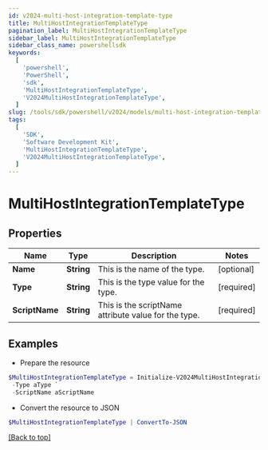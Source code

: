```yaml
---
id: v2024-multi-host-integration-template-type
title: MultiHostIntegrationTemplateType
pagination_label: MultiHostIntegrationTemplateType
sidebar_label: MultiHostIntegrationTemplateType
sidebar_class_name: powershellsdk
keywords:
  [
    'powershell',
    'PowerShell',
    'sdk',
    'MultiHostIntegrationTemplateType',
    'V2024MultiHostIntegrationTemplateType',
  ]
slug: /tools/sdk/powershell/v2024/models/multi-host-integration-template-type
tags:
  [
    'SDK',
    'Software Development Kit',
    'MultiHostIntegrationTemplateType',
    'V2024MultiHostIntegrationTemplateType',
  ]
---
```


# MultiHostIntegrationTemplateType

## Properties

| Name | Type | Description | Notes |
| --- | --- | --- | --- |
| **Name** | **String** | This is the name of the type. | [optional] |
| **Type** | **String** | This is the type value for the type. | [required] |
| **ScriptName** | **String** | This is the scriptName attribute value for the type. | [required] |

## Examples

- Prepare the resource

```powershell
$MultiHostIntegrationTemplateType = Initialize-V2024MultiHostIntegrationTemplateType  -Name aName `
 -Type aType `
 -ScriptName aScriptName
```

- Convert the resource to JSON

```powershell
$MultiHostIntegrationTemplateType | ConvertTo-JSON
```

[[Back to top]](#)
